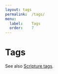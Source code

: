 ```yaml
---
layout:	tags
permalink:	/tags/
menu:
  label:	Tags
  order:	7
---
```


# Tags

See also [Scripture tags](/tags/scripture/).
